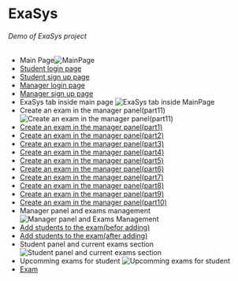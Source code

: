 # ExaSys
###### Demo of ExaSys project
* Main Page![MainPage](https://i.ibb.co/F0J6xjq/MainPage.png)
* [Student login page](https://ibb.co/1nX0nxH)
* [Student sign up page](https://ibb.co/DV9NR4M)
* [Manager login page](https://ibb.co/897ynK6)
* [Manager sign up page](https://ibb.co/0yZ22Lt)
* ExaSys tab inside main page ![ExaSys tab inside MainPage](https://i.ibb.co/8zpDfzW/Exa-Sys-Tab.png)
* Create an exam in the manager panel(part11) ![Create an exam in the manager panel(part11)](https://i.ibb.co/6b3DWWp/Create-An-Exam-In-The-Manager-Panel-part11.png)
* [Create an exam in the manager panel(part1)](https://ibb.co/JrhPYqP)
* [Create an exam in the manager panel(part2)](https://ibb.co/N6J76FL)
* [Create an exam in the manager panel(part3)](https://ibb.co/c6sjtWz)
* [Create an exam in the manager panel(part4)](https://ibb.co/LpghN18)
* [Create an exam in the manager panel(part5)](https://ibb.co/SdcFh4p)
* [Create an exam in the manager panel(part6)](https://ibb.co/pLsMT07)
* [Create an exam in the manager panel(part7)](https://ibb.co/4Wtcsc9)
* [Create an exam in the manager panel(part8)](https://ibb.co/0QNPdZP)
* [Create an exam in the manager panel(part9)](https://ibb.co/z57cPLG)
* [Create an exam in the manager panel(part10)](https://ibb.co/dM9R7hd)
* Manager panel and exams management ![Manager panel and Exams Management](https://i.ibb.co/p24QBYL/Exams-Management.png)
* [Add students to the exam(befor adding)](https://ibb.co/njtggGd)
* [Add students to the exam(after adding)](https://ibb.co/b1NFMcK)
* Student panel and current exams section ![Student panel and current exams section](https://i.ibb.co/6t32kBS/Student-Panel-And-Current-Exams-Section.png)
* Upcomming exams for student ![Upcomming exams for student](https://i.ibb.co/rFqNdr6/Student-Current-Exams.png)
* [Exam](https://ibb.co/9p673wD)
